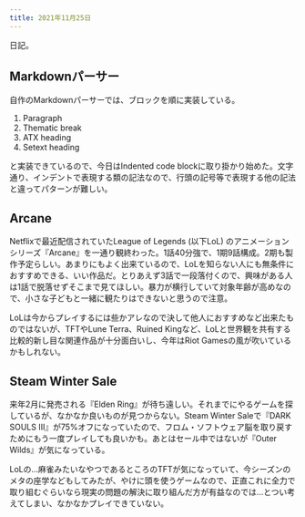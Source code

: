 ```yaml
---
title: 2021年11月25日
---
```


日記。

## Markdownパーサー

自作のMarkdownパーサーでは、ブロックを順に実装している。

1. Paragraph
2. Thematic break
3. ATX heading
4. Setext heading

と実装できているので、今日はIndented code blockに取り掛かり始めた。文字通り、インデントで表現する類の記法なので、行頭の記号等で表現する他の記法と違ってパターンが難しい。

## Arcane

Netflixで最近配信されていたLeague of Legends (以下LoL) のアニメーションシリーズ『Arcane』を一通り観終わった。1話40分強で、1期9話構成。2期も製作予定らしい。あまりにもよく出来ているので、LoLを知らない人にも無条件におすすめできる、いい作品だ。とりあえず3話で一段落付くので、興味がある人は1話で脱落せずそこまで見てほしい。暴力が横行していて対象年齢が高めなので、小さな子どもと一緒に観たりはできないと思うので注意。

LoLは今からプレイするには些かアレなので決して他人におすすめなど出来たものではないが、TFTやLune Terra、Ruined Kingなど、LoLと世界観を共有する比較的新し目な関連作品が十分面白いし、今年はRiot Gamesの風が吹いているかもしれない。

## Steam Winter Sale

来年2月に発売される『Elden Ring』が待ち遠しい。それまでにやるゲームを探しているが、なかなか良いものが見つからない。Steam Winter Saleで『DARK SOULS III』が75%オフになっていたので、フロム・ソフトウェア脳を取り戻すためにもう一度プレイしても良いかも。あとはセール中ではないが『Outer Wilds』が気になっている。

LoLの…麻雀みたいなやつであるところのTFTが気になっていて、今シーズンのメタの座学などもしてみたが、やけに頭を使うゲームなので、正直これに全力で取り組むぐらいなら現実の問題の解決に取り組んだ方が有益なのでは…とつい考えてしまい、なかなかプレイできていない。
